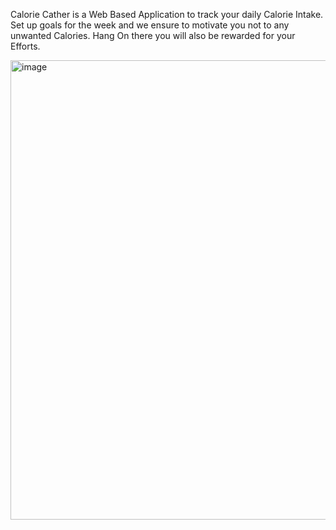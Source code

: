 Calorie Cather is a Web Based Application to track your daily Calorie Intake. Set up goals for the week and we ensure to motivate you not to any unwanted Calories. Hang On there you will also be rewarded for your Efforts. 

<img width="759" height="735" alt="image" src="https://github.com/user-attachments/assets/900520ef-759a-4858-92f2-5e0610306a2f" />
